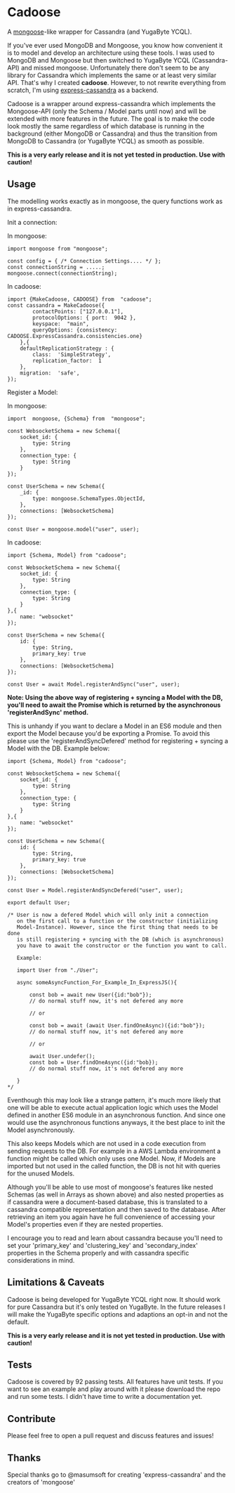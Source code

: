# Cadoose

A [mongoose](https://mongoosejs.com/)-like wrapper for Cassandra (and YugaByte YCQL).

If you've ever used MongoDB and Mongoose, you know how convenient it is to model and develop an architecture using these tools. I was used to MongoDB and Mongoose but then switched to YugaByte YCQL (Cassandra-API) and missed mongoose. Unfortunately there don't seem to be any library for Cassandra which implements the same or at least very similar API. That's why I created **cadoose**. However, to not rewrite everything from scratch, I'm using [express-cassandra](https://github.com/masumsoft/express-cassandra) as a backend. 

Cadoose is a wrapper around express-cassandra which implements the Mongoose-API (only the Schema / Model parts until now) and will be extended with more features in the future. The goal is to make the code look mostly the same regardless of which database is running in the background (either MongoDB or Cassandra) and thus the transition from MongoDB to Cassandra (or YugaByte YCQL) as smooth as possible.

**This is a very early release and it is not yet tested in production. Use with caution!**

## Usage
The modelling works exactly as in mongoose, the query functions work as in express-cassandra.

Init a connection:

In mongoose:
```
import mongoose from "mongoose";

const config = { /* Connection Settings.... */ };
const connectionString = .....;
mongoose.connect(connectionString);
```

In cadoose:
```
import {MakeCadoose, CADOOSE} from  "cadoose";
const cassandra = MakeCadoose({
	    contactPoints: ["127.0.0.1"],
		protocolOptions: { port:  9042 },
		keyspace:  "main",
		queryOptions: {consistency:  CADOOSE.ExpressCassandra.consistencies.one}
	},{
	defaultReplicationStrategy : {
		class:  'SimpleStrategy',
		replication_factor:  1
	},
	migration:  'safe',
});
```

Register a Model:

In mongoose:
```
import  mongoose, {Schema} from  "mongoose";

const WebsocketSchema = new Schema({
	socket_id: {
		type: String
	},
	connection_type: {
		type: String
	}
});

const UserSchema = new Schema({
	_id: {
		type: mongoose.SchemaTypes.ObjectId,
	},
	connections: [WebsocketSchema]
});

const User = mongoose.model("user", user);
```

In cadoose:
```
import {Schema, Model} from "cadoose";

const WebsocketSchema = new Schema({
	socket_id: {
		type: String
	},
	connection_type: {
		type: String
	}
},{
	name: "websocket"
});

const UserSchema = new Schema({
	id: {
		type: String,
		primary_key: true
	},
	connections: [WebsocketSchema]
});

const User = await Model.registerAndSync("user", user);

```

**Note: Using the above way of registering + syncing a Model with the DB, you'll need to await the Promise which is returned by the asynchronous 'registerAndSync' method.**

This is unhandy if you want to declare a Model in an ES6 module and then export the Model because you'd be exporting a Promise. To avoid this please use the 'registerAndSyncDefered' method for registering + syncing a Model with the DB. Example below:

```
import {Schema, Model} from "cadoose";

const WebsocketSchema = new Schema({
	socket_id: {
		type: String
	},
	connection_type: {
		type: String
	}
},{
	name: "websocket"
});

const UserSchema = new Schema({
	id: {
		type: String,
		primary_key: true
	},
	connections: [WebsocketSchema]
});

const User = Model.registerAndSyncDefered("user", user);

export default User; 

/* User is now a defered Model which will only init a connection
   on the first call to a function or the constructor (initializing 
   Model-Instance). However, since the first thing that needs to be done
   is still registering + syncing with the DB (which is asynchronous)
   you have to await the constructor or the function you want to call.

   Example:

   import User from "./User";

   async someAsyncFunction_For_Example_In_ExpressJS(){
	   
	   const bob = await new User({id:"bob"});
	   // do normal stuff now, it's not defered any more

	   // or

	   const bob = await (await User.findOneAsync)({id:"bob"});
	   // do normal stuff now, it's not defered any more

	   // or

	   await User.undefer();
	   const bob = User.findOneAsync({id:"bob});
	   // do normal stuff now, it's not defered any more

   }
*/
```

Eventhough this may look like a strange pattern, it's much more likely that one will be able to execute actual application logic which uses the Model defined in another ES6 module in an asynchronous function. And since one would use the asynchronous functions anyways, it the best place to init the Model asynchronously.

This also keeps Models which are not used in a code execution from sending requests to the DB. For example in a AWS Lambda environment a function might be called which only uses one Model. Now, if Models are imported but not used in the called function, the DB is not hit with queries for the unused Models.


Although you'll be able to use most of mongoose's features like nested Schemas (as well in Arrays as shown above) and also nested properties as if cassandra were a document-based database, this is translated to a cassandra compatible representation and then saved to the database. After retrieving an item you again have he full convenience of accessing your Model's properties even if they are nested properties.

I encourage you to read and learn about cassandra because you'll need to set your 'primary_key' and 'clustering_key' and 'secondary_index' properties in the Schema properly and with cassandra specific considerations in mind.  


## Limitations & Caveats

Cadoose is being developed for YugaByte YCQL right now. It should work for pure Cassandra but it's only tested on YugaByte. In the future releases I will make the YugaByte specific options and adaptions an opt-in and not the default. 

**This is a very early release and it is not yet tested in production. Use with caution!**

## Tests

Cadoose is covered by 92 passing tests.
All features have unit tests. If you want to see an example and play around with it please download the repo and run some tests. I didn't have time to write a documentation yet.

## Contribute

Please feel free to open a pull request and discuss features and issues!

## Thanks

Special thanks go to @masumsoft for creating 'express-cassandra' and the creators of 'mongoose'
